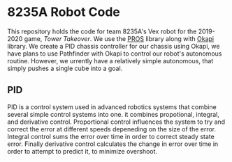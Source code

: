# 8235A Robot Code

  This repository holds the code for team 8235A's Vex robot for the 2019-2020 game, *Tower Takeover*.
We use the [PROS](https://pros.cs.purdue.edu/) library along with [Okapi](https://okapilib.github.io/OkapiLib/index.html) library. 
We create a PID chassis controller for our chassis using Okapi, we have plans to use Pathfinder with Okapi 
to control our robot's autonomous routine. However, we urrently have a relatively simple autonomous, that simply pushes a single cube
into a goal.

## PID
 PID is a control system used in advanced robotics systems that combine several simple control systems into one. it combines
propotional, integral, and derivative control. Proportional control influences the system to try and correct the error at different speeds
depeneding on the size of the error. Integral control sums the error over time in order to correct steady state error. Finally
derivative control calculates the change in error over time in order to attempt to predict it, to minimize overshoot.
